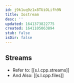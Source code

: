 ```yaml
---
id: j9k1uq9z1x8TUiOLifh9N
title: Iostream
desc: ''
updated: 1641373822775
created: 1641105063894
stub: false
isDir: false
---
```


## Streams

- Refer to: [[s.l.cpp.streams]]
- And Also: [[s.l.cpp.files]]
